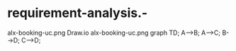 # requirement-analysis.-
alx-booking-uc.png
Draw.io
alx-booking-uc.png
graph TD;
    A-->B;
    A-->C;
    B-->D;
    C-->D;
